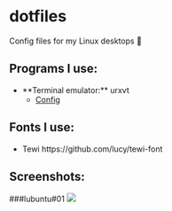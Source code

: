 # dotfiles

Config files for my Linux desktops :rice:

## Programs I use:

<ul>
<li>**Terminal emulator:** urxvt
  <ul>
  <li><a href="urxvt/.Xdefaults">Config</a></li>
  </ul>
  </li>
</ul>

## Fonts I use:

<ul>
<li>Tewi https://github.com/lucy/tewi-font</li>
</ul>

## Screenshots:

###lubuntu#01
<img src="http://i.imgur.com/hmFUCjn.png" />
